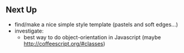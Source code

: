 ## Next Up

- find/make a nice simple style template (pastels and soft edges...)
- investigate: 
  * best way to do object-orientation in Javascript (maybe http://coffeescript.org/#classes)
